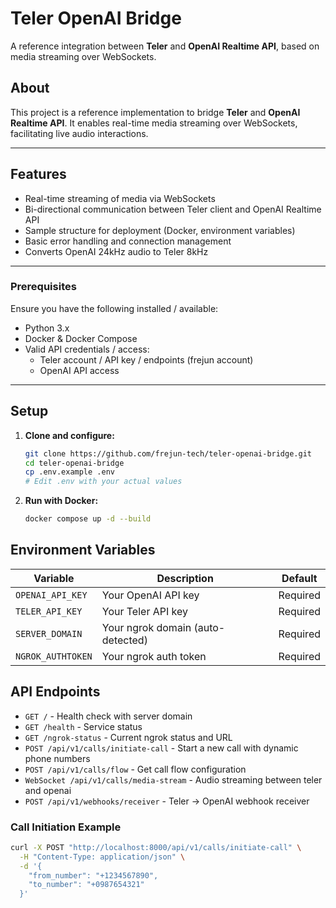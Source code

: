# Teler OpenAI Bridge

A reference integration between **Teler** and **OpenAI Realtime API**, based on media streaming over WebSockets.

## About

This project is a reference implementation to bridge **Teler** and **OpenAI Realtime API**. It enables real-time media streaming over WebSockets, facilitating live audio interactions.

---

## Features

- Real-time streaming of media via WebSockets
- Bi-directional communication between Teler client and OpenAI Realtime API
- Sample structure for deployment (Docker, environment variables)
- Basic error handling and connection management
- Converts OpenAI 24kHz audio to Teler 8kHz

---

### Prerequisites

Ensure you have the following installed / available:

- Python 3.x
- Docker & Docker Compose
- Valid API credentials / access:
  - Teler account / API key / endpoints (frejun account)
  - OpenAI API access

---

## Setup

1. **Clone and configure:**

   ```bash
   git clone https://github.com/frejun-tech/teler-openai-bridge.git
   cd teler-openai-bridge
   cp .env.example .env
   # Edit .env with your actual values
   ```

2. **Run with Docker:**
   ```bash
   docker compose up -d --build
   ```

## Environment Variables

| Variable          | Description                       | Default  |
| ----------------- | --------------------------------- | -------- |
| `OPENAI_API_KEY`  | Your OpenAI API key               | Required |
| `TELER_API_KEY`   | Your Teler API key                | Required |
| `SERVER_DOMAIN`   | Your ngrok domain (auto-detected) | Required |
| `NGROK_AUTHTOKEN` | Your ngrok auth token             | Required |

## API Endpoints

- `GET /` - Health check with server domain
- `GET /health` - Service status
- `GET /ngrok-status` - Current ngrok status and URL
- `POST /api/v1/calls/initiate-call` - Start a new call with dynamic phone numbers
- `POST /api/v1/calls/flow` - Get call flow configuration
- `WebSocket /api/v1/calls/media-stream` - Audio streaming between teler and openai
- `POST /api/v1/webhooks/receiver` - Teler → OpenAI webhook receiver

### Call Initiation Example

```bash
curl -X POST "http://localhost:8000/api/v1/calls/initiate-call" \
  -H "Content-Type: application/json" \
  -d '{
    "from_number": "+1234567890",
    "to_number": "+0987654321"
  }'
```
